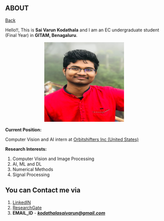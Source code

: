 ## ABOUT

[Back](https://varunkodathala.github.io/Numerical_Methods/)

Hello!!, This is **Sai Varun Kodathala** and I am an EC undergraduate student (Final Year) in **GITAM, Benagaluru**. 

<p align = "center">
<img src = "DP.jpg" width="255" height = "255" /> 
</p>

**Current Position:** 

Computer Vision and AI intern at [Orbitshifters Inc (United States)](https://www.orbitshifters.com)

**Research Interests:**

1. Computer Vision and Image Processing
2. AI, ML and DL
3. Numerical Methods
4. Signal Processing

## You can Contact me via

1. [LinkedIN](https://www.linkedin.com/in/varun-kodathala/)
2. [ResearchGate](https://www.researchgate.net/profile/Sai_Kodathala)
3. **EMAIL_ID** - _**kodathalasaivarun@gmail.com**_
